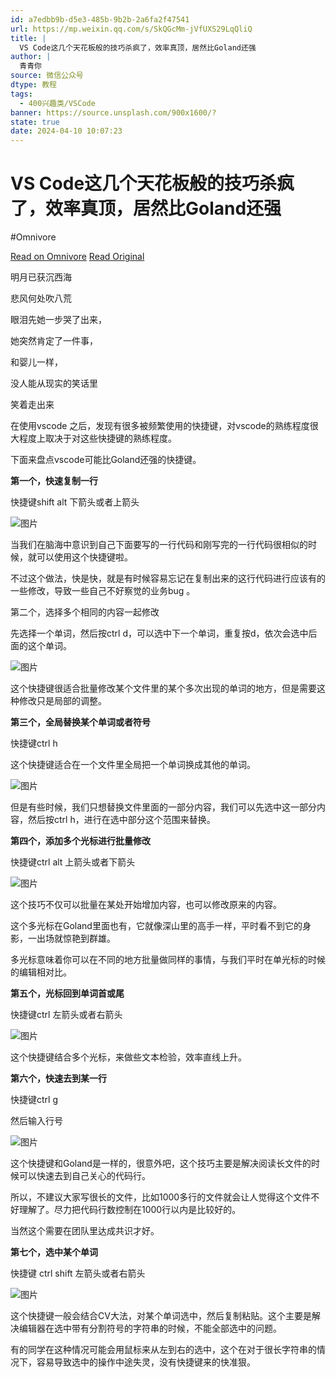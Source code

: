```yaml
---
id: a7edbb9b-d5e3-485b-9b2b-2a6fa2f47541
url: https://mp.weixin.qq.com/s/SkQGcMm-jVfUXS29LqQliQ
title: |
  VS Code这几个天花板般的技巧杀疯了，效率真顶，居然比Goland还强
author: |
  青青你
source: 微信公众号
dtype: 教程
tags:
  - 400兴趣类/VSCode
banner: https://source.unsplash.com/900x1600/?
state: true
date: 2024-04-10 10:07:23
---
```



# VS Code这几个天花板般的技巧杀疯了，效率真顶，居然比Goland还强
#Omnivore

[Read on Omnivore](https://omnivore.app/me/https-mp-weixin-qq-com-s-sk-q-gc-mm-j-vf-uxs-29-lq-qli-q-18ec5c27018)
[Read Original](https://mp.weixin.qq.com/s/SkQGcMm-jVfUXS29LqQliQ)

明月已获沉西海

悲风何处吹八荒

眼泪先她一步哭了出来，

她突然肯定了一件事，

和婴儿一样，

没人能从现实的笑话里

笑着走出来

在使用vscode 之后，发现有很多被频繁使用的快捷键，对vscode的熟练程度很大程度上取决于对这些快捷键的熟练程度。

下面来盘点vscode可能比Goland还强的快捷键。  

**第一个，快速复制一行**

快捷键shift alt 下箭头或者上箭头

![图片](https://proxy-prod.omnivore-image-cache.app/0x0,shV2KdWS3Wjs6dNwkqjqk8k0nnnJFVEoa4wCSihefJP4/https://mmbiz.qpic.cn/sz_mmbiz_gif/G7QIhdahIOVI8MnEiaNA8gwGUOJQ8hiadrncxa8eAFZ3s7xJ78nnbcYZhicphe3n7UyMziarpDZul8IccOta99nDkQ/640?wx_fmt=gif&from=appmsg)

当我们在脑海中意识到自己下面要写的一行代码和刚写完的一行代码很相似的时候，就可以使用这个快捷键啦。

不过这个做法，快是快，就是有时候容易忘记在复制出来的这行代码进行应该有的一些修改，导致一些自己不好察觉的业务bug 。

第二个，选择多个相同的内容一起修改

先选择一个单词，然后按ctrl d，可以选中下一个单词，重复按d，依次会选中后面的这个单词。

![图片](https://proxy-prod.omnivore-image-cache.app/0x0,ssUMelnHCdr0maSikWxK0H2LNEiWsSSlDvE02GI8zhXQ/https://mmbiz.qpic.cn/sz_mmbiz_gif/G7QIhdahIOVI8MnEiaNA8gwGUOJQ8hiadrt4ISWib8n6KeyMdw8V0EOrlY1ibmr2lj3Wm7maMDafIG3vzMhOg0Czuw/640?wx_fmt=gif&from=appmsg)

这个快捷键很适合批量修改某个文件里的某个多次出现的单词的地方，但是需要这种修改只是局部的调整。

**第三个，全局替换某个单词或者符号**

快捷键ctrl h

这个快捷键适合在一个文件里全局把一个单词换成其他的单词。

![图片](https://proxy-prod.omnivore-image-cache.app/0x0,slKfOBAw9qs6tGBQ9HeXbinubg_RVAX0zbFi-rP1Ic_M/https://mmbiz.qpic.cn/sz_mmbiz_gif/G7QIhdahIOVI8MnEiaNA8gwGUOJQ8hiadr2RHK5WEv2rFtib3WoyS0xvpeHcs8R2NmQibAAjOWsN8VLrib5VM3Q8C9Q/640?wx_fmt=gif&from=appmsg)

但是有些时候，我们只想替换文件里面的一部分内容，我们可以先选中这一部分内容，然后按ctrl h，进行在选中部分这个范围来替换。

**第四个，添加多个光标进行批量修改**

快捷键ctrl alt 上箭头或者下箭头

![图片](https://proxy-prod.omnivore-image-cache.app/0x0,sLTNKQpklaZPQ0bT27rf6Fz8HW7tZrmPMlMyxkH2Tzeg/https://mmbiz.qpic.cn/sz_mmbiz_gif/G7QIhdahIOVI8MnEiaNA8gwGUOJQ8hiadrWk7YrwyNpslh7Nf6IjKyjPeGatvxIopt9q6j6o3jQ1ULlrLxPGUZsA/640?wx_fmt=gif&from=appmsg)

这个技巧不仅可以批量在某处开始增加内容，也可以修改原来的内容。

这个多光标在Goland里面也有，它就像深山里的高手一样，平时看不到它的身影，一出场就惊艳到群雄。

多光标意味着你可以在不同的地方批量做同样的事情，与我们平时在单光标的时候的编辑相对比。

**第五个，光标回到单词首或尾**

快捷键ctrl 左箭头或者右箭头

![图片](https://proxy-prod.omnivore-image-cache.app/0x0,srcJwuNqWz_fKr5Y_t3b60cl-NzmWN2pA9Ez8Mw_7W4M/https://mmbiz.qpic.cn/sz_mmbiz_gif/G7QIhdahIOVI8MnEiaNA8gwGUOJQ8hiadrPh0ob14pHDhdcyKEzQ34QQyaLXgNQiaBy8uLFiaOicaUwlpCkBHJ1Gs0A/640?wx_fmt=gif&from=appmsg)

这个快捷键结合多个光标，来做些文本检验，效率直线上升。

**第六个，快速去到某一行**

快捷键ctrl g

然后输入行号

![图片](https://proxy-prod.omnivore-image-cache.app/0x0,srF7HrxYdvVA6QRY7r-Q3_4FTM-Js3nlJkifjjJF_b-k/https://mmbiz.qpic.cn/sz_mmbiz_gif/G7QIhdahIOVI8MnEiaNA8gwGUOJQ8hiadrPRJhsia9K4eTWjuNciaRhmenOlzljVJ9sk2Tx2wLwibFicvBon16BWk8Fg/640?wx_fmt=gif&from=appmsg)

这个快捷键和Goland是一样的，很意外吧，这个技巧主要是解决阅读长文件的时候可以快速去到自己关心的代码行。

所以，不建议大家写很长的文件，比如1000多行的文件就会让人觉得这个文件不好理解了。尽力把代码行数控制在1000行以内是比较好的。

当然这个需要在团队里达成共识才好。

**第七个，选中某个单词**

快捷键 ctrl shift 左箭头或者右箭头

![图片](https://proxy-prod.omnivore-image-cache.app/0x0,supHWd1xDs9AgT9dKlSs4OikMu9ma3WswNV-NlsI6oh0/https://mmbiz.qpic.cn/sz_mmbiz_gif/G7QIhdahIOVI8MnEiaNA8gwGUOJQ8hiadruChribEfR1lkmFek4FT6ruy0cViahbvsPTDVJNvicjI9vJt8pReOys0uA/640?wx_fmt=gif&from=appmsg)

这个快捷键一般会结合CV大法，对某个单词选中，然后复制粘贴。这个主要是解决编辑器在选中带有分割符号的字符串的时候，不能全部选中的问题。

有的同学在这种情况可能会用鼠标来从左到右的选中，这个在对于很长字符串的情况下，容易导致选中的操作中途失灵，没有快捷键来的快准狠。



